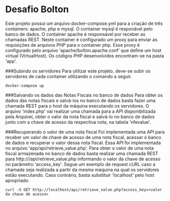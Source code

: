 Desafio Bolton
==============

Este projeto possui um arquivo docker-compose.yml para a criação de três containers: apache, php e mysql.
O container mysql é responável pelo banco de dados. O container apache é responsável por receber as chamadas REST. Neste container é configurado um proxy para enviar as requisições de arquivos PHP para o container php. Esse proxy é configurado pelo arquivo 'apache/bolton.apache.conf' que define um host virtual (VirtualHost).
Os códigos PHP desenvolvidos encontram-se na pasta 'app'. 

###Subindo os servidores
Para utilizar este projeto, deve-se subir os servidores de cada container utilizando o comando a seguir.

```
docker-compose up
```

###Salvando os dados das Notas Fiscais no banco de dados
Para obter os dados das notas fiscais e salvá-los no banco de dados basta fazer uma chamada REST para o host da máquina executando os servidores. O arquivo 'index.php' vai realizar uma chamada para a API disponibilizada pela Arquivei, obter o valor da nota fiscal e salvá-lo no banco de dados junto com a chave de acesso da respectiva nota, na tabela 'nfevalue'.

###Recuperando o valor de uma nota fiscal
Foi implementada uma API para receber um valor de chave de acesso de uma nota fiscal, acessar o banco de dados e recuperar o valor dessa nota fiscal. Essa API foi implementada no arquivo 'app/api/retrieve_value.php'. Para obter o valor de uma nota fiscal armazenada no banco de dados basta realizar uma chamada REST para http://<host>/api/retrieve_value.php informando o valor da chave de acesso no parâmetro 'access_key'. Segue um exemplo de request cURL caso a chamada seja realizada a partir da mesma máquina na qual os servidores estão executando. Caso contrário, basta substituir 'localhost' pelo host apropriado.

```
curl -X GET http://localhost/api/retrieve_value.php?access_key=<valor da chave de acesso>
```
